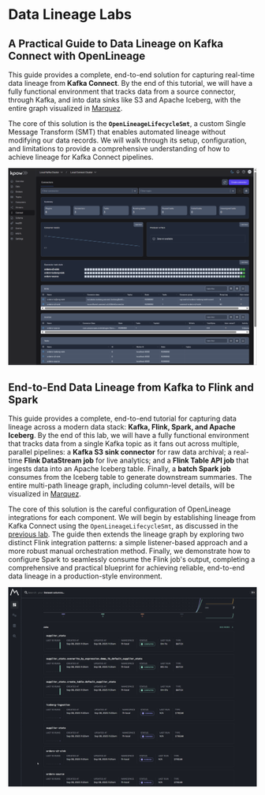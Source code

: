 # Data Lineage Labs

## A Practical Guide to Data Lineage on Kafka Connect with OpenLineage

This guide provides a complete, end-to-end solution for capturing real-time data lineage from **Kafka Connect**. By the end of this tutorial, we will have a fully functional environment that tracks data from a source connector, through Kafka, and into data sinks like S3 and Apache Iceberg, with the entire graph visualized in [Marquez](https://marquezproject.github.io/marquez/).

The core of this solution is the **`OpenLineageLifecycleSmt`**, a custom Single Message Transform (SMT) that enables automated lineage without modifying our data records. We will walk through its setup, configuration, and limitations to provide a comprehensive understanding of how to achieve lineage for Kafka Connect pipelines.

![](./images/connector-lineage.gif)

## End-to-End Data Lineage from Kafka to Flink and Spark

This guide provides a complete, end-to-end tutorial for capturing data lineage across a modern data stack: **Kafka, Flink, Spark, and Apache Iceberg**. By the end of this lab, we will have a fully functional environment that tracks data from a single Kafka topic as it fans out across multiple, parallel pipelines: a **Kafka S3 sink connector** for raw data archival; a real-time **Flink DataStream job** for live analytics; and a **Flink Table API job** that ingests data into an Apache Iceberg table. Finally, a **batch Spark job** consumes from the Iceberg table to generate downstream summaries. The entire multi-path lineage graph, including column-level details, will be visualized in [Marquez](https://marquezproject.github.io/marquez/).

The core of this solution is the careful configuration of OpenLineage integrations for each component. We will begin by establishing lineage from Kafka Connect using the `OpenLineageLifecycleSmt`, as discussed in the [previous lab](./lab1_kafka-connect.md). The guide then extends the lineage graph by exploring two distinct Flink integration patterns: a simple listener-based approach and a more robust manual orchestration method. Finally, we demonstrate how to configure Spark to seamlessly consume the Flink job's output, completing a comprehensive and practical blueprint for achieving reliable, end-to-end data lineage in a production-style environment.

![](./images/end-to-end-lineage.gif)
